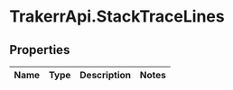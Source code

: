 # TrakerrApi.StackTraceLines

## Properties
Name | Type | Description | Notes
------------ | ------------- | ------------- | -------------


